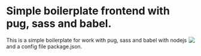 # Simple boilerplate frontend with pug, sass and babel.

<img src="https://hsto.org/webt/dl/eq/ic/dleqicf-sk-seha4s06qmvgzje4.png" style="float: right">

 This is a simple boilerplate for work with pug, sass and babel with nodejs and a config file package.json.